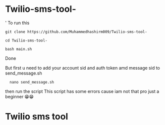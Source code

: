 # Twilio-sms-tool-


'
 To run this
 
 ``` 
git clone https://github.com/Muhammedhashirm009/Twilio-sms-tool-
```
```
cd Twilio-sms-tool-
```
```
bash main.sh
```
Done

But first u need to add your account sid and auth token amd message sid to
send_message.sh
```
  nano send_message.sh 
```
then run the script
This script has some errors cause iam not that pro just a beginner
😁😁

# Twilio sms tool
